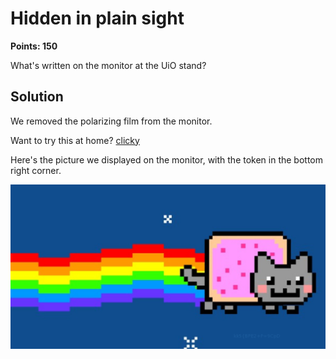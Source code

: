 # Hidden in plain sight

**Points: 150**

What's written on the  monitor at the UiO stand?

## Solution
We removed the polarizing film from the monitor.

Want to try this at home? [clicky](http://www.instructables.com/id/Privacy-monitor-made-from-an-old-LCD-Monitor/)

Here's the picture we displayed on the monitor, with the token in the bottom right corner. 

![](nyan.png)
